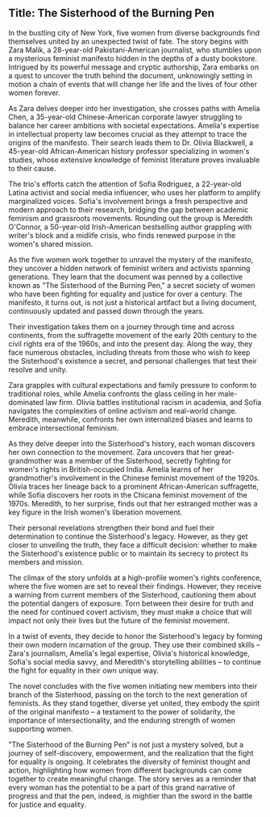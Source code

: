 
## Title: The Sisterhood of the Burning Pen

In the bustling city of New York, five women from diverse backgrounds find themselves united by an unexpected twist of fate. The story begins with Zara Malik, a 28-year-old Pakistani-American journalist, who stumbles upon a mysterious feminist manifesto hidden in the depths of a dusty bookstore. Intrigued by its powerful message and cryptic authorship, Zara embarks on a quest to uncover the truth behind the document, unknowingly setting in motion a chain of events that will change her life and the lives of four other women forever.

As Zara delves deeper into her investigation, she crosses paths with Amelia Chen, a 35-year-old Chinese-American corporate lawyer struggling to balance her career ambitions with societal expectations. Amelia's expertise in intellectual property law becomes crucial as they attempt to trace the origins of the manifesto. Their search leads them to Dr. Olivia Blackwell, a 45-year-old African-American history professor specializing in women's studies, whose extensive knowledge of feminist literature proves invaluable to their cause.

The trio's efforts catch the attention of Sofia Rodriguez, a 22-year-old Latina activist and social media influencer, who uses her platform to amplify marginalized voices. Sofia's involvement brings a fresh perspective and modern approach to their research, bridging the gap between academic feminism and grassroots movements. Rounding out the group is Meredith O'Connor, a 50-year-old Irish-American bestselling author grappling with writer's block and a midlife crisis, who finds renewed purpose in the women's shared mission.

As the five women work together to unravel the mystery of the manifesto, they uncover a hidden network of feminist writers and activists spanning generations. They learn that the document was penned by a collective known as "The Sisterhood of the Burning Pen," a secret society of women who have been fighting for equality and justice for over a century. The manifesto, it turns out, is not just a historical artifact but a living document, continuously updated and passed down through the years.

Their investigation takes them on a journey through time and across continents, from the suffragette movement of the early 20th century to the civil rights era of the 1960s, and into the present day. Along the way, they face numerous obstacles, including threats from those who wish to keep the Sisterhood's existence a secret, and personal challenges that test their resolve and unity.

Zara grapples with cultural expectations and family pressure to conform to traditional roles, while Amelia confronts the glass ceiling in her male-dominated law firm. Olivia battles institutional racism in academia, and Sofia navigates the complexities of online activism and real-world change. Meredith, meanwhile, confronts her own internalized biases and learns to embrace intersectional feminism.

As they delve deeper into the Sisterhood's history, each woman discovers her own connection to the movement. Zara uncovers that her great-grandmother was a member of the Sisterhood, secretly fighting for women's rights in British-occupied India. Amelia learns of her grandmother's involvement in the Chinese feminist movement of the 1920s. Olivia traces her lineage back to a prominent African-American suffragette, while Sofia discovers her roots in the Chicana feminist movement of the 1970s. Meredith, to her surprise, finds out that her estranged mother was a key figure in the Irish women's liberation movement.

Their personal revelations strengthen their bond and fuel their determination to continue the Sisterhood's legacy. However, as they get closer to unveiling the truth, they face a difficult decision: whether to make the Sisterhood's existence public or to maintain its secrecy to protect its members and mission.

The climax of the story unfolds at a high-profile women's rights conference, where the five women are set to reveal their findings. However, they receive a warning from current members of the Sisterhood, cautioning them about the potential dangers of exposure. Torn between their desire for truth and the need for continued covert activism, they must make a choice that will impact not only their lives but the future of the feminist movement.

In a twist of events, they decide to honor the Sisterhood's legacy by forming their own modern incarnation of the group. They use their combined skills – Zara's journalism, Amelia's legal expertise, Olivia's historical knowledge, Sofia's social media savvy, and Meredith's storytelling abilities – to continue the fight for equality in their own unique way.

The novel concludes with the five women initiating new members into their branch of the Sisterhood, passing on the torch to the next generation of feminists. As they stand together, diverse yet united, they embody the spirit of the original manifesto – a testament to the power of solidarity, the importance of intersectionality, and the enduring strength of women supporting women.

"The Sisterhood of the Burning Pen" is not just a mystery solved, but a journey of self-discovery, empowerment, and the realization that the fight for equality is ongoing. It celebrates the diversity of feminist thought and action, highlighting how women from different backgrounds can come together to create meaningful change. The story serves as a reminder that every woman has the potential to be a part of this grand narrative of progress and that the pen, indeed, is mightier than the sword in the battle for justice and equality.

